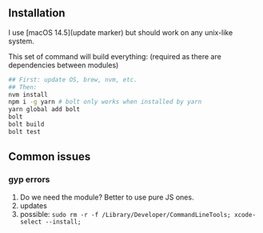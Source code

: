 
## Installation

I use [macOS 14.5](update marker) but should work on any unix-like system.

This set of command will build everything: (required as there are dependencies between modules)
```bash
## First: update OS, brew, nvm, etc.
## Then:
nvm install
npm i -g yarn # bolt only works when installed by yarn
yarn global add bolt
bolt
bolt build
bolt test
```

## Common issues

### gyp errors

1. Do we need the module? Better to use pure JS ones.
2. updates
3. possible: `sudo rm -r -f /Library/Developer/CommandLineTools; xcode-select --install;`
